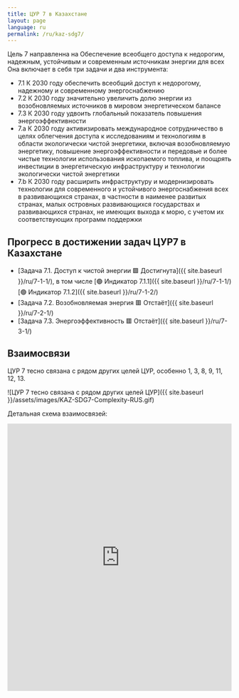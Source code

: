 ```yaml
---
title: ЦУР 7 в Казахстане
layout: page
language: ru
permalink: /ru/kaz-sdg7/
---
```


Цель 7 направленна на Обеспечение всеобщего доступа к недорогим, надежным, устойчивым и современным источникам энергии для всех
Она включает в себя три задачи и два инструмента:
- 7.1 К 2030 году обеспечить всеобщий доступ к недорогому, надежному и современному энергоснабжению
- 7.2 К 2030 году значительно увеличить долю энергии из возобновляемых источников в мировом энергетическом балансе
- 7.3 К 2030 году удвоить глобальный показатель повышения энергоэффективности
- 7.a К 2030 году активизировать международное сотрудничество в целях облегчения доступа к исследованиям и технологиям в области экологически чистой энергетики, включая возобновляемую энергетику, повышение энергоэффективности и передовые и более чистые технологии использования ископаемого топлива, и поощрять инвестиции в энергетическую инфраструктуру и технологии экологически чистой энергетики
- 7.b К 2030 году расширить инфраструктуру и модернизировать технологии для современного и устойчивого энергоснабжения всех в развивающихся странах, в частности в наименее развитых странах, малых островных развивающихся государствах и развивающихся странах, не имеющих выхода к морю, с учетом их соответствующих программ поддержки


## Прогресс в достижении задач ЦУР7 в Казахстане
- [Задача 7.1. Доступ к чистой энергии 🟩 Достигнута]({{ site.baseurl }}/ru/7-1-1/), в том числе [🟢 Индикатор 7.1.1]({{ site.baseurl }}/ru/7-1-1/) [🟢 Индикатор 7.1.2]({{ site.baseurl }}/ru/7-1-2/)
- [Задача 7.2. Возобновляемая энергия 🟥 Отстаёт]({{ site.baseurl }}/ru/7-2-1/) 
- [Задача 7.3. Энергоэффективность  🟥 Отстаёт]({{ site.baseurl }}/ru/7-3-1/)

## Взаимосвязи
ЦУР 7 тесно связана с рядом других целей ЦУР, особенно 1, 3, 8, 9, 11, 12, 13.

![ЦУР 7 тесно связана с рядом других целей ЦУР]({{ site.baseurl }}/assets/images/KAZ-SDG7-Complexity-RUS.gif)






Детальная схема взаимосвязей:
<iframe src="https://embed.kumu.io/05ab6debbcc0e1ca26cc48b722efb3ce#cur-v-ca/puti-kaz/cel-7?focus=2" width="100%" height="600" frameborder="0"></iframe>

